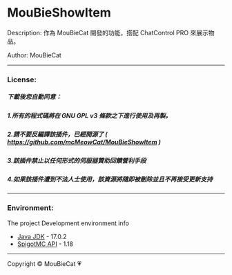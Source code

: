 # MouBieShowItem

Description: 作為 MouBieCat 開發的功能，搭配 ChatControl PRO 來展示物品。

Author: MouBieCat

-------------

### License:
##### 下載後您自動同意：
##### 1.所有的程式碼將在 GNU GPL v3 條款之下進行使用及再製。
##### 2.請不要反編譯該插件，已經開源了 ( https://github.com/mcMeowCat/MouBieShowItem )
##### 3.該插件禁止以任何形式的伺服器贊助回饋營利手段
##### 4.如果該插件遭到不法人士使用，該資源將隨即被刪除並且不再接受更新支持

-------------

### Environment:

The project Development environment info
<ul>
    <li><a href="https://java.com/zh_TW/">Java JDK</a> - 17.0.2</li>
    <li><a href="https://hub.spigotmc.org/javadocs/spigot/">SpigotMC API</a> - 1.18</li>
</ul>

-------------
Copyright © MouBieCat 💗
